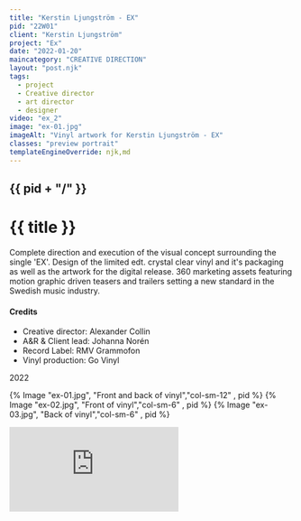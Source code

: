 ```yaml
---
title: "Kerstin Ljungström - EX"
pid: "22W01"
client: "Kerstin Ljungström"
project: "Ex"
date: "2022-01-20"
maincategory: "CREATIVE DIRECTION"
layout: "post.njk"
tags:
  - project
  - Creative director
  - art director
  - designer
video: "ex_2"
image: "ex-01.jpg"
imageAlt: "Vinyl artwork for Kerstin Ljungström - EX"
classes: "preview portrait"
templateEngineOverride: njk,md
---
```


## {{  pid + "/" }}
# {{ title }}

Complete direction and execution of the visual concept surrounding the single 'EX'.
Design of the limited edt. crystal clear vinyl and it's packaging as well as the artwork for the digital release.
360 marketing assets featuring motion graphic driven teasers and trailers setting a new standard in the Swedish music industry.

#### Credits
- Creative director: Alexander Collin
- A&R & Client lead: Johanna Norén
- Record Label: RMV Grammofon
- Vinyl production: Go Vinyl

2022
<!-- split -->
{% Image "ex-01.jpg", "Front and back of vinyl","col-sm-12" , pid %}
{% Image "ex-02.jpg", "Front of vinyl","col-sm-6" , pid %}
{% Image "ex-03.jpg", "Back of vinyl","col-sm-6" , pid %}
<div class="col-sm-12 preview">
<div class='embed-container'><iframe src='https://player.vimeo.com/video/696151613?share=copy' frameborder='0' webkitAllowFullScreen mozallowfullscreen allowFullScreen></iframe></div></div>